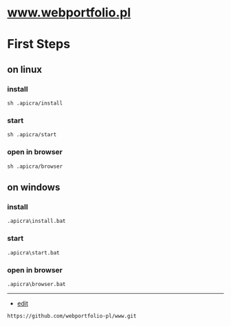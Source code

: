 # www.webportfolio.pl


# First Steps

## on linux

### install
    sh .apicra/install

### start
    sh .apicra/start

### open in browser
    sh .apicra/browser

## on windows

### install
    .apicra\install.bat

### start
    .apicra\start.bat


### open in browser
    .apicra\browser.bat

---
+ [edit](https://github.com/webportfolio-pl/www/edit/main/README.md)
```
https://github.com/webportfolio-pl/www.git
```
